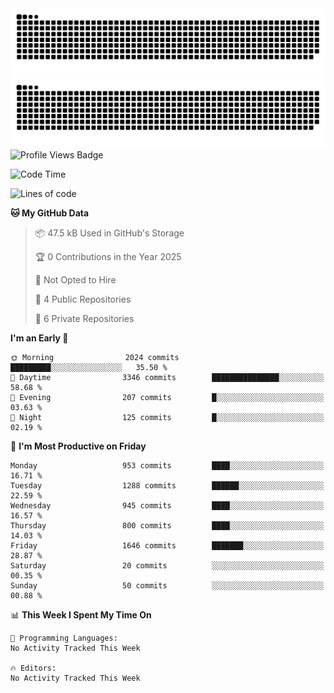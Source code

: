 <img src="https://github.com/nielsbaggerman/nielsbaggerman/blob/output/github-contribution-grid-snake.svg#gh-light-mode-only" alt="GitHub Snake Light">
<img src="https://github.com/nielsbaggerman/nielsbaggerman/blob/output/github-contribution-grid-snake-dark.svg#gh-dark-mode-only" alt="GitHub Snake Dark">
<img src="https://komarev.com/ghpvc/?username=nielsbaggerman&amp;label=Profile+Views" alt="Profile Views Badge" />

<!--START_SECTION:waka-->
![Code Time](http://img.shields.io/badge/Code%20Time-2%2C240%20hrs%2048%20mins-blue)

![Lines of code](https://img.shields.io/badge/From%20Hello%20World%20I%27ve%20Written-7.8%20million%20lines%20of%20code-blue)

**🐱 My GitHub Data** 

> 📦 47.5 kB Used in GitHub's Storage 
 > 
> 🏆 0 Contributions in the Year 2025
 > 
> 🚫 Not Opted to Hire
 > 
> 📜 4 Public Repositories 
 > 
> 🔑 6 Private Repositories 
 > 
**I'm an Early 🐤** 

```text
🌞 Morning                2024 commits        █████████░░░░░░░░░░░░░░░░   35.50 % 
🌆 Daytime                3346 commits        ███████████████░░░░░░░░░░   58.68 % 
🌃 Evening                207 commits         █░░░░░░░░░░░░░░░░░░░░░░░░   03.63 % 
🌙 Night                  125 commits         █░░░░░░░░░░░░░░░░░░░░░░░░   02.19 % 
```
📅 **I'm Most Productive on Friday** 

```text
Monday                   953 commits         ████░░░░░░░░░░░░░░░░░░░░░   16.71 % 
Tuesday                  1288 commits        ██████░░░░░░░░░░░░░░░░░░░   22.59 % 
Wednesday                945 commits         ████░░░░░░░░░░░░░░░░░░░░░   16.57 % 
Thursday                 800 commits         ████░░░░░░░░░░░░░░░░░░░░░   14.03 % 
Friday                   1646 commits        ███████░░░░░░░░░░░░░░░░░░   28.87 % 
Saturday                 20 commits          ░░░░░░░░░░░░░░░░░░░░░░░░░   00.35 % 
Sunday                   50 commits          ░░░░░░░░░░░░░░░░░░░░░░░░░   00.88 % 
```


📊 **This Week I Spent My Time On** 

```text
💬 Programming Languages: 
No Activity Tracked This Week

🔥 Editors: 
No Activity Tracked This Week
```


<!--END_SECTION:waka-->
